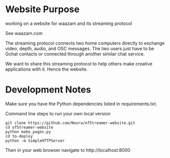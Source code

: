 # Website Purpose

working on a website for waazam and its streaming protocol

See waazam.com

The streaming protocol connects two home computers directly to exchange video, depth, audio, and OSC messages. The two users just have to be Gchat contacts or connected through another similar chat service.

We want to share this streaming protocol to help others make creative applications with it. Hence the website.

# Development Notes

Make sure you have the Python dependencies listed in requirements.txt.

Command line steps to run your own local version

    git clone https://github.com/Noura/ofStreamer-website.git
    cd ofStreamer-website 
    python make_pages.py
    cd to-deploy
    python -m SimpleHTTPServer

Then in your web browser navigate to http://localhost:8000
